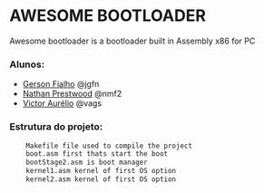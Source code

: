 # AWESOME BOOTLOADER


Awesome bootloader is a bootloader built in Assembly x86 for PC

### Alunos:

- [Gerson Fialho] @jgfn
- [Nathan Prestwood] @nmf2  
- [Victor Aurélio] @vags

### Estrutura do projeto:
```sh
    Makefile file used to compile the project
    boot.asm first thats start the boot
    bootStage2.asm is boot manager
    kernel1.asm kernel of first OS option
    kernel2.asm kernel of first OS option
```


[Gerson Fialho]: <http://cin.ufpe.br/~jgfn>
[Nathan Prestwood]: <http://cin.ufpe.br/~nmf2>
[Victor Aurélio]: <http://cin.ufpe.br/~vags>